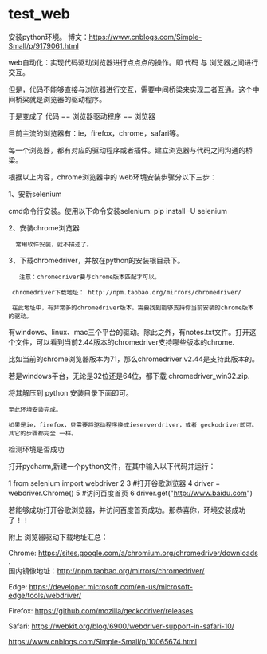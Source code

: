 # test_web
安装python环境。
博文：https://www.cnblogs.com/Simple-Small/p/9179061.html


web自动化：实现代码驱动浏览器进行点点点的操作。即 代码  与  浏览器之间进行交互。

但是，代码不能够直接与浏览器进行交互，需要中间桥梁来实现二者互通。这个中间桥梁就是浏览器的驱动程序。

于是变成了   代码 == 浏览器驱动程序 == 浏览器

目前主流的浏览器有：ie，firefox，chrome，safari等。

每一个浏览器，都有对应的驱动程序或者插件。建立浏览器与代码之间沟通的桥梁。

根据以上内容，chrome浏览器中的 web环境安装步骤分以下三步：

1、安新selenium

   cmd命令行安装。使用以下命令安装selenium:   pip install -U selenium

2、安装chrome浏览器

      常用软件安装，就不描述了。

3、下载chromedriver，并放在python的安装根目录下。

       注意：chromedriver要与chrome版本匹配才可以。

     chromedriver下载地址： http://npm.taobao.org/mirrors/chromedriver/

     在此地址中，有非常多的chromedriver版本。需要找到能够支持你当前安装的chrome版本的驱动。

有windows、linux、mac三个平台的驱动。除此之外，有notes.txt文件。打开这个文件，可以看到当前2.44版本的chromedriver支持哪些版本的chrome.

  比如当前的chrome浏览器版本为71，那么chromedriver v2.44是支持此版本的。

  若是windows平台，无论是32位还是64位，都下载 chromedriver_win32.zip.

  将其解压到 python 安装目录下面即可。

    至此环境安装完成。

    如果是ie，firefox，只需要将驱动程序换成ieserverdriver，或者 geckodriver即可。其它的步骤都完全 一样。

检测环境是否成功

   打开pycharm,新建一个python文件，在其中输入以下代码并运行：

1 from selenium import webdriver
2 
3 #打开谷歌浏览器
4 driver = webdriver.Chrome()
5 #访问百度首页
6 driver.get("http://www.baidu.com")
 
 若能够成功打开谷歌浏览器，并访问百度首页成功。那恭喜你，环境安装成功了！！
 

附上  浏览器驱动下载地址汇总：

Chrome: https://sites.google.com/a/chromium.org/chromedriver/downloads  .       
国内镜像地址：http://npm.taobao.org/mirrors/chromedriver/

Edge:  https://developer.microsoft.com/en-us/microsoft-edge/tools/webdriver/

Firefox:  https://github.com/mozilla/geckodriver/releases

Safari:  https://webkit.org/blog/6900/webdriver-support-in-safari-10/

https://www.cnblogs.com/Simple-Small/p/10065674.html
